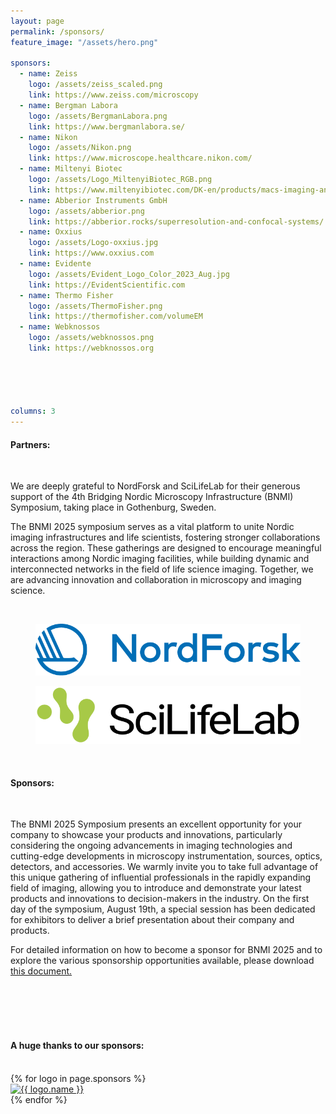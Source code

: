 ```yaml
---
layout: page
permalink: /sponsors/
feature_image: "/assets/hero.png"

sponsors:
  - name: Zeiss
    logo: /assets/zeiss_scaled.png
    link: https://www.zeiss.com/microscopy
  - name: Bergman Labora
    logo: /assets/BergmanLabora.png
    link: https://www.bergmanlabora.se/
  - name: Nikon
    logo: /assets/Nikon.png
    link: https://www.microscope.healthcare.nikon.com/
  - name: Miltenyi Biotec
    logo: /assets/Logo_MiltenyiBiotec_RGB.png
    link: https://www.miltenyibiotec.com/DK-en/products/macs-imaging-and-spatial-biology.html?query=:relevance:allCategoriesOR:10000646
  - name: Abberior Instruments GmbH
    logo: /assets/abberior.png
    link: https://abberior.rocks/superresolution-and-confocal-systems/
  - name: Oxxius
    logo: /assets/Logo-oxxius.jpg
    link: https://www.oxxius.com
  - name: Evidente
    logo: /assets/Evident_Logo_Color_2023_Aug.jpg
    link: https://EvidentScientific.com
  - name: Thermo Fisher
    logo: /assets/ThermoFisher.png
    link: https://thermofisher.com/volumeEM
  - name: Webknossos
    logo: /assets/webknossos.png
    link: https://webknossos.org
    
    

    

columns: 3
---
```

<h4>
Partners:
</h4>
<br>

<p>
We are deeply grateful to NordForsk and SciLifeLab for their generous support of the 4th Bridging Nordic Microscopy Infrastructure (BNMI) Symposium, taking place in Gothenburg, Sweden.
 
The BNMI 2025 symposium serves as a vital platform to unite Nordic imaging infrastructures and life scientists, fostering stronger collaborations across the region. These gatherings are designed to encourage meaningful interactions among Nordic imaging facilities, while building dynamic and interconnected networks in the field of life science imaging. Together, we are advancing innovation and collaboration in microscopy and imaging science.
</p>
<br>

<div class="image-container" style="width: 100%; height: auto; object-fit: scale-down;">
    <figure>
        <a href="https://www.nordforsk.org/" target="blank">
          <img src="/assets/nordforsk.png" alt="Nordforsk">
        </a>
    </figure>
    <figure>
        <a href="https://www.scilifelab.se/" target="blank">
          <img src="/assets/scilifelab.png" alt="scilifelab">
        </a>
    </figure>
</div>
<br>

<h4>
Sponsors:
</h4>
<br>

<p>
The BNMI 2025 Symposium presents an excellent opportunity for your company to showcase your products and innovations, particularly considering the ongoing advancements in imaging technologies and cutting-edge developments in microscopy instrumentation, sources, optics, detectors, and accessories. We warmly invite you to take full advantage of this unique gathering of influential professionals in the rapidly expanding field of imaging, allowing you to introduce and demonstrate your latest products and innovations to decision-makers in the industry. On the first day of the symposium, August 19th, a special session has been dedicated for exhibitors to deliver a brief presentation about their company and products.
</p>

For detailed information on how to become a sponsor for BNMI 2025 and to explore the various sponsorship opportunities available, please download [this document.](/assets/BNMI2025_Sponsors_2025.pdf)

<br/>
<br/>
<br/>
<br/>

<h4>
A huge thanks to our sponsors:
</h4>
<br/>

<div class="logo-container">
  {% for logo in page.sponsors %}
    <div class="logo-item">
      <a href="{{ logo.link }}" target="blank">
      <img src="{{ logo.logo }}" alt="{{ logo.name }}">
      </a>
    </div>
  {% endfor %}
</div>
